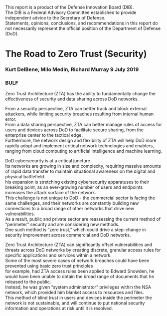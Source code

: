 This report is a product of the Defense Innovation Board (DIB).  
The DIB is a Federal Advisory Committee established to provide independent advice to the Secretary of Defense.  
Statements, opinions, conclusions, and recommendations in this report do not necessarily represent the official position of the Department of Defense (DoD).  

# The Road to Zero Trust (Security) 
### Kurt DelBene, Milo Medin, Richard Murray 9 July 2019

### BULF
Zero Trust Architecture (ZTA) has the ability to fundamentally change the effectiveness of security and data sharing across DoD networks.  


From a security perspective, ZTA can better track and block external attackers, while limiting security breaches resulting from internal human error.  
From a data sharing perspective, ZTA can better manage rules of access for users and devices across DoD to facilitate secure sharing, from the enterprise center to the tactical edge.  
Furthermore, the network design and flexibility of ZTA will help DoD more rapidly adopt and implement critical network technologies and enablers, ranging from cloud computing to artificial intelligence and machine learning.  

DoD cybersecurity is at a critical juncture.  
Its networks are growing in size and complexity, requiring massive amounts of rapid data transfer to maintain situational awareness on the digital and physical battlefield.  
his expansion is stretching existing cybersecurity apparatuses to their breaking point, as an ever-growing number of users and endpoints increases the attack surface of the network.  
This challenge is not unique to DoD - the commercial sector is facing the same challenges, and their networks are constantly building new connections to a broad range of other networks that drive new vulnerabilities.  
As a result, public and private sector are reassessing the current method of “perimeter” security and are considering new methods.   
One such method is “zero trust,” which could drive a step-change in security improvement across commercial and DoD networks.  

Zero Trust Architecture (ZTA) can significantly offset vulnerabilities and threats across DoD networks by creating discrete, granular access rules for specific applications and services within a network.  
Some of the most severe cases of network breaches could have been prevented using basic zero trust principles  
for example, had ZTA access rules been applied to Edward Snowden, he would have been unable to obtain the broad range of documents that he released to the public.  
Instead, he was given “system administrator” privileges within the NSA network, which provided him blanket access to resources and files.  
This method of blind trust in users and devices inside the perimeter the network is not sustainable, and will continue to put national security information and operations at risk until it is resolved.  

